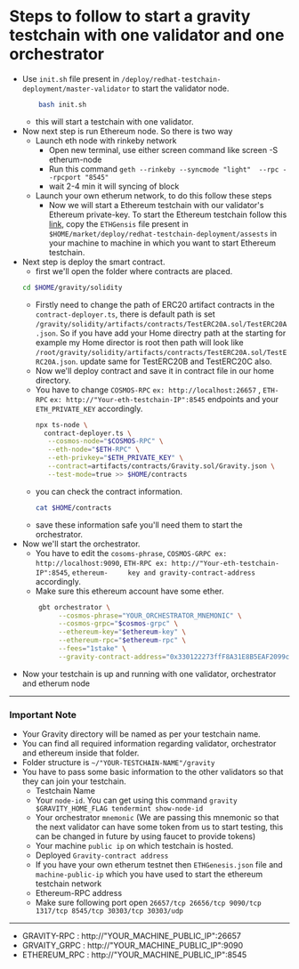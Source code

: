 # Steps to follow to start a gravity testchain with one validator and one orchestrator
- Use ```init.sh``` file present in ```/deploy/redhat-testchain-deployment/master-validator``` to start the validator node.
    ```bash
        bash init.sh
    ```
    - this will start a testchain with one validator.
- Now next step is run Ethereum node. So there is two way 
    - Launch eth node with rinkeby network
        -  Open new terminal, use either screen command  like screen -S etherum-node
        -  Run this command `geth --rinkeby --syncmode "light"  --rpc --rpcport "8545"` 
        -  wait 2-4 min it will syncing of block
    - Launch your own etherum network, to do this follow these steps 
        - Now we will start a Ethereum testchain with our validator's Ethereum private-key. To start the Ethereum testchain follow this [link](https://github.com/sunnyk56/market/blob/ONET-65/deploy/redhat-testchain-deployment/start-ethereum-testchain.md), copy the ```ETHGensis``` file present in ```$HOME/market/deploy/redhat-testchain-deployment/assests``` in your machine to machine in which you want to start Ethereum testchain.
- Next step is deploy the smart contract.
    - first we'll open the folder where contracts are placed.
    ```bash
    cd $HOME/gravity/solidity
    ```
    - Firstly need to change the path of ERC20 artifact contracts in the `contract-deployer.ts`, there is default path is set                                           `/gravity/solidity/artifacts/contracts/TestERC20A.sol/TestERC20A.json`. So if you have add your Home directry path at the starting for example my Home           director is root then path will look like `/root/gravity/solidity/artifacts/contracts/TestERC20A.sol/TestERC20A.json`. update same for TestERC20B and             TestERC20C also.
    - Now we'll deploy contract and save it in contract file in our home directory.
    - You have to change ```COSMOS-RPC``` ```ex: http://localhost:26657``` , ```ETH-RPC``` ```ex: http://"Your-eth-testchain-IP":8545``` endpoints and your             ```ETH_PRIVATE_KEY``` accordingly.
      ```bash
      npx ts-node \
        contract-deployer.ts \
         --cosmos-node="$COSMOS-RPC" \
         --eth-node="$ETH-RPC" \
         --eth-privkey="$ETH_PRIVATE_KEY" \
         --contract=artifacts/contracts/Gravity.sol/Gravity.json \
         --test-mode=true >> $HOME/contracts
        ```
    - you can check the contract information.
        ```bash
        cat $HOME/contracts
        ```
    - save these information safe you'll need them to start the orchestrator.
- Now we'll start the orchestrator.
    - You have to edit the ```cosoms-phrase```, ```COSMOS-GRPC ex: http://localhost:9090```, ```ETH-RPC ex: http://"Your-eth-testchain-IP":8545```, ```ethereum-     key and gravity-contract-address``` accordingly.
    - Make sure this ethereum account have some ether.
    ```bash
        gbt orchestrator \
             --cosmos-phrase="YOUR_ORCHESTRATOR_MNEMONIC" \
             --cosmos-grpc="$cosmos-grpc" \
             --ethereum-key="$ethereum-key" \
             --ethereum-rpc="$ethereum-rpc" \
             --fees="1stake" \
             --gravity-contract-address="0x330122273ffF8A31E8B5EAF2099cbFF881c9eEB7"
     ```
- Now your testchain is up and running with one validator, orchestrator and etherum node

---
### Important Note
- Your Gravity directory will be named as per your testchain name.
- You can find  all required information regarding validator, orchestrator and ethereum inside that folder.
- Folder structure is ```~/"YOUR-TESTCHAIN-NAME"/gravity```
- You have to pass some basic information to the other validators so that they can join your testchain.
  - Testchain Name
  - Your ```node-id```. You can get using this command `gravity $GRAVITY_HOME_FLAG tendermint show-node-id`
  - Your orchestrator ```mnemonic``` (We are passing this mnemonic so that the next validator can have some token from us to start testing, this can be changed in future by using faucet to provide tokens)
  - Your machine ```public ip``` on which testchain is hosted.
  - Deployed ```Gravity-contract address```
  - If you have your own etherum testnet then ```ETHGenesis.json``` file and ```machine-public-ip``` which you have used to start the ethereum testchain network
  - Ethereum-RPC address
  - Make sure following port open `26657/tcp 26656/tcp 9090/tcp 1317/tcp 8545/tcp 30303/tcp 30303/udp`

---
- GRAVITY-RPC : http://"YOUR_MACHINE_PUBLIC_IP":26657
- GRVAITY_GRPC : http://"YOUR_MACHINE_PUBLIC_IP":9090
- ETHEREUM_RPC : http://"YOUR_MACHINE_PUBLIC_IP":8545
